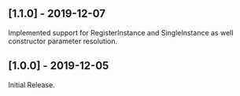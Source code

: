 ## [1.1.0] - 2019-12-07
Implemented support for RegisterInstance and SingleInstance as well constructor parameter resolution.
## [1.0.0] - 2019-12-05
Initial Release.
